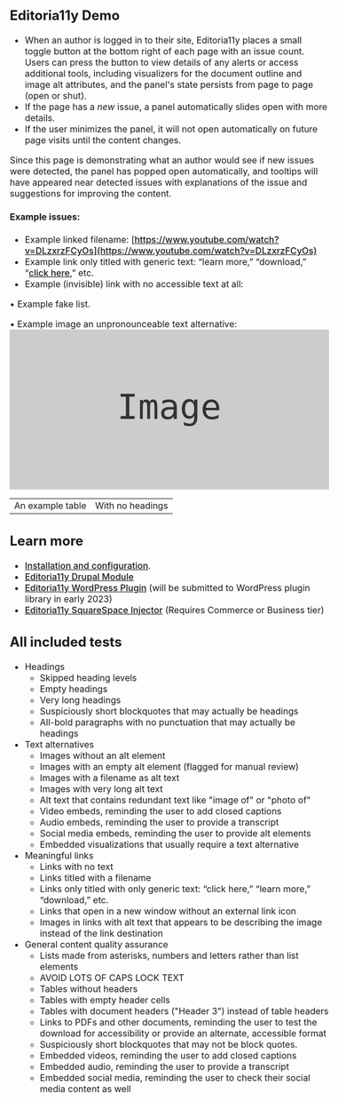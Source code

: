 ## Editoria11y Demo

* When an author is logged in to their site, Editoria11y places a small toggle button at the bottom right of each page with an issue count. Users can press the button to view details of any alerts or access additional tools, including visualizers for the document outline and image alt attributes, and the panel's state persists from page to page (open or shut).
* If the page has a *new* issue, a panel automatically slides open with more details.
* If the user minimizes the panel, it will not open automatically on future page visits until the content changes.

Since this page is demonstrating what an author would see if new issues were detected, the panel has popped open automatically, and tooltips will have appeared near detected issues with explanations of the issue and suggestions for improving the content.

<h4>Example issues:</h4>

* Example linked filename: [https://www.youtube.com/watch?v=DLzxrzFCyOs](https://www.youtube.com/watch?v=DLzxrzFCyOs)
* Example link only titled with generic text: “learn more,” “download,” “[click here](https://www.youtube.com/watch?v=DLzxrzFCyOs),” etc.
* Example (invisible) link with no accessible text at all: <a href="https://www.youtube.com/watch?v=DLzxrzFCyOs"></a>

<p>&bull; Example fake list.</p>
<p>&bull; Example image an unpronounceable text alternative: <img alt="'" src="data:image/svg+xml,%3Csvg xmlns='http://www.w3.org/2000/svg' viewBox='0 0 240 120'%3E%3Crect width='240' height='120' fill='%23cccccc'%3E%3C/rect%3E%3Ctext x='50%25' y='50%25' dominant-baseline='middle' text-anchor='middle' font-family='monospace' font-size='26px' fill='%23333333'%3EImage%3C/text%3E%3C/svg%3E"></p>
<table>
<tr><td>An example table</td><td>With no headings</td></tr>
</table>

## Learn more

* [Installation and configuration](https://itmaybejj.github.io/editoria11y/demo).
* [Editoria11y Drupal Module](https://www.drupal.org/project/editoria11y)
* [Editoria11y WordPress Plugin](https://github.com/itmaybejj/editoria11y-wp) (will be submitted to WordPress plugin library in early 2023)
* [Editoria11y SquareSpace Injector](https://github.com/itmaybejj/editoria11y-squarespace-inject) (Requires Commerce or Business tier)

## All included tests

* Headings
  * Skipped heading levels
  * Empty headings
  * Very long headings
  * Suspiciously short blockquotes that may actually be headings
  * All-bold paragraphs with no punctuation that may actually be headings
* Text alternatives
  * Images without an alt element
  * Images with an empty alt element (flagged for manual review)
  * Images with a filename as alt text
  * Images with very long alt text
  * Alt text that contains redundant text like "image of" or "photo of"
  * Video embeds, reminding the user to add closed captions
  * Audio embeds, reminding the user to provide a transcript
  * Social media embeds, reminding the user to provide alt elements
  * Embedded visualizations that usually require a text alternative
* Meaningful links
  * Links with no text
  * Links titled with a filename 
  * Links only titled with only generic text: “click here,” “learn more,” “download,” etc.
  * Links that open in a new window without an external link icon
  * Images in links with alt text that appears to be describing the image instead of the link destination
* General content quality assurance
  * Lists made from asterisks, numbers and letters rather than list elements
  * AVOID LOTS OF CAPS LOCK TEXT
  * Tables without headers
  * Tables with empty header cells
  * Tables with document headers ("Header 3") instead of table headers 
  * Links to PDFs and other documents, reminding the user to test the download for accessibility or provide an alternate, accessible format
  * Suspiciously short blockquotes that may not be block quotes.
  * Embedded videos, reminding the user to add closed captions
  * Embedded audio, reminding the user to provide a transcript
  * Embedded social media, reminding the user to check their social media content as well


<div hidden><style>
.wrapper {
  margin: auto;
  min-height: 100vh;
  }
a {font-weight: 500;}
a.github {
  display: inline-block;
  height: auto;
  padding: 12px 2px 12px 32px;
}
header li {
  width: 11rem;
  height: auto;
}
body {
  font-size: 16px;
}
header {
  width: auto;
  max-width: 192px;
}
@media print, screen and (max-width: 960px) {
  header ul {
    position: relative;
    right: auto;
    top: auto;
    }
  body {
    padding: 0 2vw 0 1vw;
  }
  header {
    width: 90vw;
    max-width: 90vw;
    padding-right: 0;
    margin-top: 12px;
    margin-left: -1vw;
  }
  header li {
    max-width: 68vw;
  }
  div.wrapper {
    width: 100%;
  }
}

</style>
 <script src="{{ site.baseurl}}/dist/editoria11y.min.js"></script>
        <!-- Instantiate-->
        <script>
          const ed11y = new Ed11y({
            alertMode : 'assertive',
            showDismissed : true,
          });
        </script>
</div>
